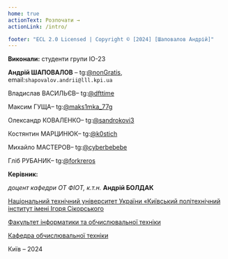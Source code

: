 ```yaml
---
home: true
actionText: Розпочати →
actionLink: /intro/

footer: "ECL 2.0 Licensed | Copyright © [2024] [Шаповалов Андрій]"
---
```


**Виконали:** студенти групи ІО-23

**Андрій ШАПОВАЛОВ** – tg:[@nonGratis](https://t.me/nonGratis), email:`shapovalov.andrii@lll.kpi.ua`

Владислав ВАСИЛЬЄВ– tg:[@dfttime](https://t.me/dfttime)

Максим ГУЩА– tg:[@maks1mka_77g](https://t.me/maks1mka_77g)

Олександр КОВАЛЕНКО– tg:[@sandrokovi3](https://t.me/sandrokovi3)

Костянтин МАРЦИНЮК– tg:[@k0stich](https://t.me/k0stich)

Михайло МАСТЕРОВ– tg:[@cyberbebebe](https://t.me/cyberbebebe)

Гліб РУБАНИК– tg:[@forkreros](https://t.me/forkreros)

**Керівник:**

*доцент кафедри ОТ ФІОТ, к.т.н.* <span padding-right:5em></span> **Андрій БОЛДАК**

[Національний технічний університет України «Київський політехнічний інститут імені Ігоря Сікорського](https://kpi.ua/)

[Факультет інформатики та обчислювальної техніки](https://fiot.kpi.ua/)

[Кафедра обчислювальної техніки](https://comsys.kpi.ua/)

Київ – 2024
